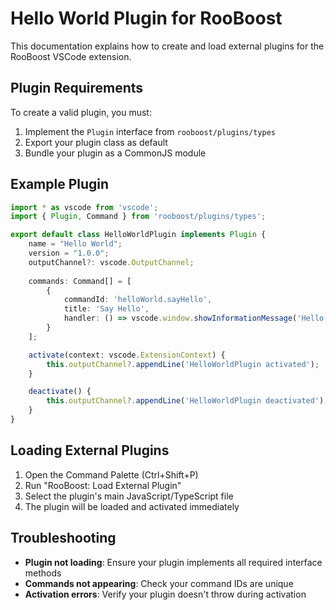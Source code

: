 # Hello World Plugin for RooBoost

This documentation explains how to create and load external plugins for the RooBoost VSCode extension.

## Plugin Requirements
To create a valid plugin, you must:
1. Implement the `Plugin` interface from `rooboost/plugins/types`
2. Export your plugin class as default
3. Bundle your plugin as a CommonJS module

## Example Plugin
```typescript
import * as vscode from 'vscode';
import { Plugin, Command } from 'rooboost/plugins/types';

export default class HelloWorldPlugin implements Plugin {
    name = "Hello World";
    version = "1.0.0";
    outputChannel?: vscode.OutputChannel;
    
    commands: Command[] = [
        {
            commandId: 'helloWorld.sayHello',
            title: 'Say Hello',
            handler: () => vscode.window.showInformationMessage('Hello from external plugin!')
        }
    ];

    activate(context: vscode.ExtensionContext) {
        this.outputChannel?.appendLine('HelloWorldPlugin activated');
    }

    deactivate() {
        this.outputChannel?.appendLine('HelloWorldPlugin deactivated');
    }
}
```

## Loading External Plugins
1. Open the Command Palette (Ctrl+Shift+P)
2. Run "RooBoost: Load External Plugin"
3. Select the plugin's main JavaScript/TypeScript file
4. The plugin will be loaded and activated immediately

## Troubleshooting
- **Plugin not loading**: Ensure your plugin implements all required interface methods
- **Commands not appearing**: Check your command IDs are unique
- **Activation errors**: Verify your plugin doesn't throw during activation